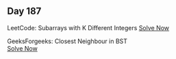 ## Day 187

LeetCode: Subarrays with K Different Integers 
[Solve Now](https://leetcode.com/problems/subarrays-with-k-different-integers/description/)

GeeksForgeeks: Closest Neighbour in BST  
[Solve Now](https://www.geeksforgeeks.org/problems/closest-neighbor-in-bst/1)